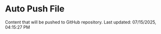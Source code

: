 # Auto Push File

Content that will be pushed to GitHub repository.
Last updated: 07/15/2025, 04:15:27 PM